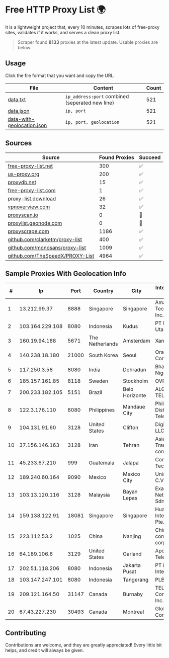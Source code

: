 
# Free HTTP Proxy List 🌍

It is a lightweight project that, every 10 minutes, scrapes lots of free-proxy sites, validates if it works, and serves a clean proxy list.


> Scraper found **8133** proxies at the latest update. Usable proxies are below.

## Usage

Click the file format that you want and copy the URL.


|File|Content|Count|
|----|-------|-----|
|[data.txt](https://raw.githubusercontent.com/themiralay/Proxy-List-World/master/data.txt)|`ip_address:port` combined (seperated new line)|521|
|[data.json](https://raw.githubusercontent.com/themiralay/Proxy-List-World/master/data.json)|`ip, port`|521|
|[data-with-geolocation.json](https://raw.githubusercontent.com/themiralay/Proxy-List-World/master/data-with-geolocation.json)|`ip, port, geolocation`|521|

## Sources

|Source|Found Proxies|Succeed|
|------|-------------|-------|
|[free-proxy-list.net](https://free-proxy-list.net)|300|✅|
|[us-proxy.org](https://www.us-proxy.org)|200|✅|
|[proxydb.net](http://proxydb.net)|15|✅|
|[free-proxy-list.com](https://free-proxy-list.com/?page=&port=&type%5B%5D=http&type%5B%5D=https&up_time=0&search=Search)|1|✅|
|[proxy-list.download](https://www.proxy-list.download/HTTP)|26|✅|
|[vpnoverview.com](https://vpnoverview.com/privacy/anonymous-browsing/free-proxy-servers)|32|✅|
|[proxyscan.io](https://www.proxyscan.io)|0|🚫|
|[proxylist.geonode.com](https://proxylist.geonode.com/api/proxy-list?limit=300&page=1&sort_by=lastChecked&sort_type=desc&protocols=http,https)|0|🚫|
|[proxyscrape.com](https://api.proxyscrape.com/v2/?request=displayproxies&protocol=http&timeout=10000&country=all&ssl=all&anonymity=all)|1186|✅|
|[github.com/clarketm/proxy-list](https://raw.githubusercontent.com/clarketm/proxy-list/master/proxy-list-raw.txt)|400|✅|
|[github.com/monosans/proxy-list](https://raw.githubusercontent.com/monosans/proxy-list/main/proxies/http.txt)|1009|✅|
|[github.com/TheSpeedX/PROXY-List](https://raw.githubusercontent.com/TheSpeedX/PROXY-List/master/http.txt)|4964|✅|


## Sample Proxies With Geolocation Info

|#|Ip|Port|Country|City|Internet Service Provider|
|-|--|----|-------|----|-------------------------|
|1|13.212.99.37|8888|Singapore|Singapore|Amazon Technologies Inc.|
|2|103.164.229.108|8080|Indonesia|Kudus|PT Muria Data Utama|
|3|160.19.94.188|5671|The Netherlands|Amsterdam|Xantho UAB|
|4|140.238.18.180|21000|South Korea|Seoul|Oracle Corporation|
|5|117.250.3.58|8080|India|Dehradun|Bharat Sanchar Nigam Ltd|
|6|185.157.161.85|8118|Sweden|Stockholm|OVPN|
|7|200.233.182.105|5151|Brazil|Belo Horizonte|ALGAR TELECOM S/A|
|8|122.3.176.110|8080|Philippines|Mandaue City|Philippine Long Distance Telephone Co.|
|9|104.131.91.60|3128|United States|Clifton|DigitalOcean, LLC|
|10|37.156.146.163|3128|Iran|Tehran|Asiatech Data Transmission company|
|11|45.233.67.210|999|Guatemala|Jalapa|Conectividad Y Tecnologia S.A.|
|12|189.240.60.164|9090|Mexico|Mexico City|Uninet S.A. de C.V.|
|13|103.13.120.116|3128|Malaysia|Bayan Lepas|Exa Bytes Network Sdn.Bhd.|
|14|159.138.122.91|18081|Singapore|Singapore|Huawei International Pte. LTD|
|15|223.112.53.2|1025|China|Nanjing|China Mobile communications corporation|
|16|64.189.106.6|3129|United States|Garland|Apogee Telecom Inc.|
|17|202.51.118.206|8080|Indonesia|Jakarta Pusat|PT iForte Global Internet|
|18|103.147.247.101|8080|Indonesia|Tangerang|PLBNET|
|19|209.121.164.50|31147|Canada|Burnaby|TELUS Communications Inc.|
|20|67.43.227.230|30493|Canada|Montreal|GloboTech Communications|



## Contributing

Contributions are welcome, and they are greatly appreciated! Every
little bit helps, and credit will always be given.

